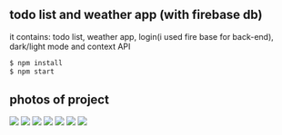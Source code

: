 

<div>

## todo list and weather app (with firebase db)
it contains: todo list, weather app, login(i used fire base for back-end), dark/light mode and context API

</div>

```bash
$ npm install
$ npm start
```

<div>

##  photos of project

![](https://ibb.co/3NHZSdN/sign-in-sgin-up-page.jpg)
![](https://i.ibb.co/fQBCd9j/enter-todo-page.jpg)
![](https://i.ibb.co/y64TysB/todo-list.jpg)
![](https://i.ibb.co/82ZszZ5/tasks.jpg)
![](https://i.ibb.co/1ZhsW4C/weather-page.jpg)
![](https://i.ibb.co/Y3NrQ4P/hot-weather.jpg)
![](https://i.ibb.co/TwThc05/cold-weather.jpg)

</div>
